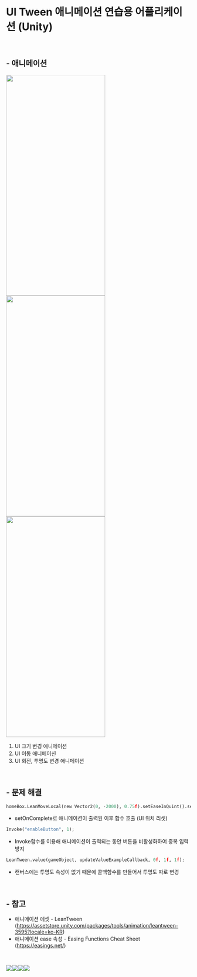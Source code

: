 # UI Tween 애니메이션 연습용 어플리케이션 (Unity)
<br/>

## - 애니메이션
<img src="https://user-images.githubusercontent.com/86781939/224249947-86ce63bf-555d-4d4f-9954-a43f1a751e01.gif"  width="270" height="600" > <img src="https://user-images.githubusercontent.com/86781939/224251388-fa556561-24ce-4e9b-b0c1-a7a17212521f.gif"  width="270" height="600" > <img src="https://user-images.githubusercontent.com/86781939/224290256-9409134a-02b2-4937-8aec-c56619c7c214.gif"  width="270" height="600" >

   1. UI 크기 변경 애니메이션
   2. UI 이동 애니메이션
   3. UI 회전, 투명도 변경 애니메이션
<br/>

## - 문제 해결
```python
homeBox.LeanMoveLocal(new Vector2(0, -2000), 0.75f).setEaseInQuint().setOnComplete(resetPosition);
```
   - setOnComplete로 애니메이션이 출력된 이후 함수 호출 (UI 위치 리셋)
```python
Invoke("enableButton", 1);
```
   - Invoke함수를 이용해 애니메이션이 출력되는 동안 버튼을 비활성화하여 중복 입력 방지
```python
LeanTween.value(gameObject, updateValueExampleCallback, 0f, 1f, 1f);
```
   - 캔버스에는 투명도 속성이 없기 때문에 콜백함수를 만들어서 투명도 따로 변경
<br/>

## - 참고
  - 애니메이션 에셋 - LeanTween (https://assetstore.unity.com/packages/tools/animation/leantween-3595?locale=ko-KR)
  - 애니메이션 ease 속성 - Easing Functions Cheat Sheet (https://easings.net/)
<br/>

<img src="https://img.shields.io/badge/Unity-212121?style=for-the-badge&logo=Unity&logoColor=white"><img src="https://img.shields.io/badge/Visual%20Studio-5C2D91?style=for-the-badge&logo=Visual%20Studio&logoColor=white"><img src="https://img.shields.io/badge/C%20Sharp-239120?style=for-the-badge&logo=C%20Sharp&logoColor=white"><img src="https://img.shields.io/badge/GitHub-181717?style=for-the-badge&logo=GitHub&logoColor=white">
